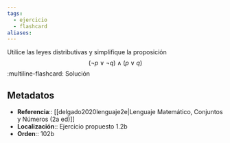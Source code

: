 ```yaml
---
tags:
  - ejercicio
  - flashcard
aliases:
---
```

Utilice las leyes distributivas y simplifique la proposición
$$(\neg p \lor \neg q) \land (p \lor q)$$
:multiline-flashcard:
Solución

## Metadatos
- **Referencia**:: [[delgado2020lenguaje2e|Lenguaje Matemático, Conjuntos y Números (2a ed)]]
- **Localización**:: Ejercicio propuesto 1.2b
- **Orden**:: 102b
